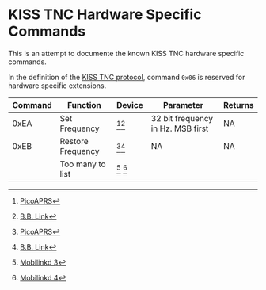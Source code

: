 # KISS TNC Hardware Specific Commands

This is an attempt to documente the known KISS TNC hardware specific commands.

In the definition of the [KISS TNC protocol](https://www.ax25.net/kiss.aspx), command `0x06` is reserved for hardware specific extensions.

|Command|Function|Device|Parameter|Returns|
|---|---|---|---|---|
|0xEA|Set Frequency|[^1][^4]|32 bit frequency in Hz. MSB first|NA|
|0xEB|Restore Frequency|[^1][^4]|NA|NA|
||Too many to list|[^2] [^3]|||

[^1]: [PicoAPRS](http://www.db1nto.de/)
[^2]: [Mobilinkd 3](https://github.com/mobilinkd/tnc3-firmware/blob/master/TNC/KissHardware.hpp)
[^3]: [Mobilinkd 4](https://github.com/mobilinkd/tnc4-firmware/blob/master/Core/TNC/KissHardware.hpp)
[^4]: [B.B. Link](https://github.com/islandmagic/bb-link)
